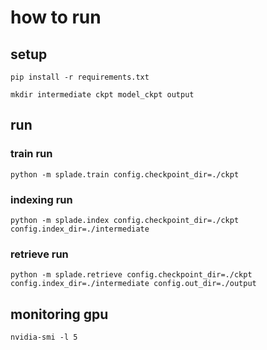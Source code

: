# how to run

## setup

```shell
pip install -r requirements.txt
```

```shell
mkdir intermediate ckpt model_ckpt output
```

## run

### train run

```shell
python -m splade.train config.checkpoint_dir=./ckpt
```

### indexing run

```shell
python -m splade.index config.checkpoint_dir=./ckpt config.index_dir=./intermediate
```

### retrieve run

```shell
python -m splade.retrieve config.checkpoint_dir=./ckpt config.index_dir=./intermediate config.out_dir=./output
```

## monitoring gpu

```shell
nvidia-smi -l 5
```
